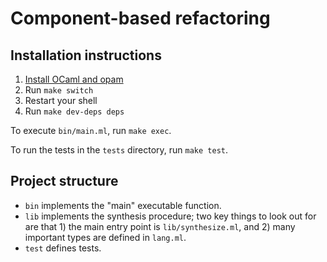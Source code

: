 # Component-based refactoring

## Installation instructions

1. [Install OCaml and opam](https://ocaml.org/docs/up-and-running)
2. Run `make switch`
3. Restart your shell
4. Run `make dev-deps deps`

To execute `bin/main.ml`, run `make exec`.

To run the tests in the `tests` directory, run `make test`.

## Project structure

- `bin` implements the "main" executable function.
- `lib` implements the synthesis procedure; two key things to look out for are
  that 1) the main entry point is `lib/synthesize.ml`, and 2) many important
  types are defined in `lang.ml`.
- `test` defines tests.
